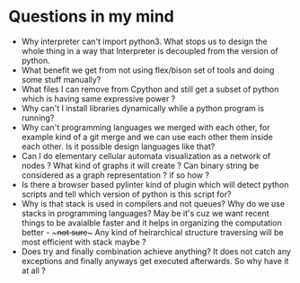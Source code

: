 # Questions in my mind

- Why interpreter can't import python3. What stops us to design the whole thing in a way that Interpreter is decoupled from the version of python.
- What benefit we get from not using flex/bison set of tools and doing some stuff manually?
- What files I can remove from Cpython and still get a subset of python which is having same expressive power ?
- Why can't I install libraries dynamically while a python program is running?
- Why can't programming languages we merged with each other, for example kind of a git merge and we can use each other them inside each other. Is it possible design languages like that?
- Can I do elementary cellular automata visualization as a network of nodes ? What kind of graphs it will create ? Can binary string be considered as a graph representation ? if so how ?
- Is there a browser based pylinter kind of plugin which will detect python scripts and tell which version of python is this script for?
- Why is that stack is used in compilers and not queues? Why do we use stacks in programming languages? May be it's cuz we want recent things to be avaialble faster and it helps in organizing the computation better - ~~~not sure~~~ Any kind of heirarchical structure traversing will be most efficient with stack maybe ?
- Does try and finally combination achieve anything? It does not catch any exceptions and finally anyways get executed afterwards. So why have it at all ?
